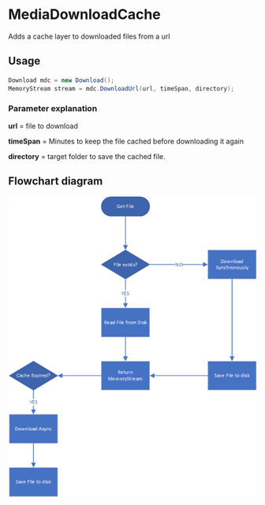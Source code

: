 # MediaDownloadCache
Adds a cache layer to downloaded files from a url

## Usage

```c#
Download mdc = new Download();
MemoryStream stream = mdc.DownloadUrl(url, timeSpan, directory);
```

### Parameter explanation

**url** = file to download

**timeSpan** = Minutes to keep the file cached before downloading it again

**directory** = target folder to save the cached file.

## Flowchart diagram

![alt text](diagram.png "Flowchart diagram")

